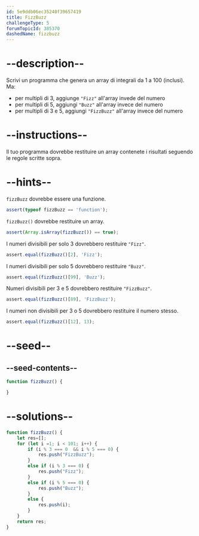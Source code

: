 ```yaml
---
id: 5e9ddb06ec35240f39657419
title: FizzBuzz
challengeType: 5
forumTopicId: 385370
dashedName: fizzbuzz
---
```


# --description--

Scrivi un programma che genera un array di integrali da 1 a 100 (inclusi). Ma:

<ul>
    <li>per multipli di 3, aggiunge <code>"Fizz"</code> all'array invede del numero</li>
    <li>per multipli di 5, aggiungi <code>"Buzz"</code> all'array invece del numero</li>
    <li>per multipli di 3 e 5, aggiungi <code>"FizzBuzz"</code> all'array invece del numero</li>
</ul>

# --instructions--

Il tuo programma dovrebbe restituire un array contenete i risultati seguendo le regole scritte sopra.

# --hints--

`fizzBuzz` dovrebbe essere una funzione.

```js
assert(typeof fizzBuzz == 'function');
```

`fizzBuzz()` dovrebbe restituire un array.

```js
assert(Array.isArray(fizzBuzz()) == true);
```

I numeri divisibili per solo 3 dovrebbero restituire `"Fizz"`.

```js
assert.equal(fizzBuzz()[2], 'Fizz');
```

I numeri divisibili per solo 5 dovrebbero restituire `"Buzz"`.

```js
assert.equal(fizzBuzz()[99], 'Buzz');
```

Numeri divisibili per 3 e 5 dovrebbero restituire `"FizzBuzz"`.

```js
assert.equal(fizzBuzz()[89], 'FizzBuzz');
```

I numeri non divisibili per 3 o 5 dovrebbero restituire il numero stesso.

```js
assert.equal(fizzBuzz()[12], 13);
```

# --seed--

## --seed-contents--

```js
function fizzBuzz() {

}
```

# --solutions--

```js
function fizzBuzz() {
    let res=[];
    for (let i =1; i < 101; i++) {
        if (i % 3 === 0  && i % 5 === 0) {
            res.push("FizzBuzz");
        }
        else if (i % 3 === 0) {
            res.push("Fizz");
        }
        else if (i % 5 === 0) {
            res.push("Buzz");
        } 
        else {
            res.push(i);
        }
    }
    return res;
}
```

